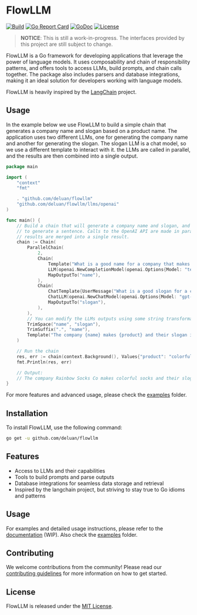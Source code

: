 # FlowLLM

[![Build](https://img.shields.io/github/actions/workflow/status/deluan/flowllm/go.yml?branch=main&logo=github)](https://github.com/deluan/flowllm/actions)
[![Go Report Card](https://goreportcard.com/badge/github.com/deluan/flowllm)](https://goreportcard.com/report/github.com/deluan/flowllm)
[![GoDoc](https://pkg.go.dev/badge/github.com/deluan/flowllm)](https://pkg.go.dev/github.com/deluan/flowllm)
[![License](https://img.shields.io/github/license/deluan/flowllm)](/LICENSE)

> **NOTICE**: This is still a work-in-progress. The interfaces provided by this project are still subject to change.

FlowLLM is a Go framework for developing applications that leverage the power of language models.
It uses composability and chain of responsibility patterns, and offers tools to access LLMs, build prompts, and
chain calls together. The package also includes parsers and database integrations, making it an ideal solution for
developers working with language models.

FlowLLM is heavily inspired by the [LangChain](https://docs.langchain.com/docs) project.

## Usage

In the example below we use FlowLLM to build a simple chain that generates a company name and slogan based on a
product name. The application uses two different LLMs, one for generating the company name and another for generating
the slogan. The slogan LLM is a chat model, so we use a different template to interact with it. the LLMs are called in
parallel, and the results are then combined into a single output.


```go
package main

import (
    "context"
    "fmt"

    . "github.com/deluan/flowllm"
    "github.com/deluan/flowllm/llms/openai"
)

func main() {
    // Build a chain that will generate a company name and slogan, and then use them 
    // to generate a sentence. Calls to the OpenAI API are made in parallel, and the 
    // results are merged into a single result.
    chain := Chain(
        ParallelChain(
            2,
            Chain(
                Template("What is a good name for a company that makes {product}?"),
                LLM(openai.NewCompletionModel(openai.Options{Model: "text-davinci-003", Temperature: 1})),
                MapOutputTo("name"),
            ),
            Chain(
                ChatTemplate{UserMessage("What is a good slogan for a company that makes {product}?")},
                ChatLLM(openai.NewChatModel(openai.Options{Model: "gpt-3.5-turbo", Temperature: 1})),
                MapOutputTo("slogan"),
            ),
        ),
        // You can modify the LLMs outputs using some string transformation handlers
        TrimSpace("name", "slogan"),
        TrimSuffix(".", "name"),
        Template("The company {name} makes {product} and their slogan is {slogan}."),
    )

    // Run the chain
    res, err := chain(context.Background(), Values{"product": "colorful sockets"})
    fmt.Println(res, err)

    // Output:
    // The company Rainbow Socks Co makes colorful socks and their slogan is "Life is too short for boring socks – let us add some color to your steps!". <nil>
}

```

For more features and advanced usage, please check the [examples](/examples) folder.

## Installation

To install FlowLLM, use the following command:

```sh
go get -u github.com/deluan/flowllm
```

## Features
- Access to LLMs and their capabilities
- Tools to build prompts and parse outputs
- Database integrations for seamless data storage and retrieval
- Inspired by the langchain project, but striving to stay true to Go idioms and patterns

## Usage
For examples and detailed usage instructions,
please refer to the [documentation](https://pkg.go.dev/github.com/deluan/flowllm) (WIP).
Also check the [examples](/examples) folder.

## Contributing
We welcome contributions from the community!
Please read our [contributing guidelines](https://github.com/deluan/flowllm/blob/main/CONTRIBUTING.md)
for more information on how to get started.

## License
FlowLLM is released under the [MIT License](/LICENSE).
